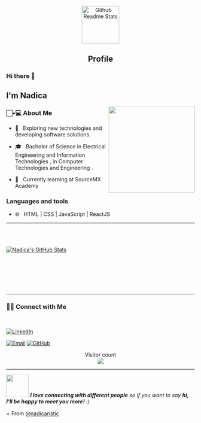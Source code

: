 
<p align="center">
 <img width="100px" src="https://res.cloudinary.com/anuraghazra/image/upload/v1594908242/logo_ccswme.svg" align="center" alt="Github Readme Stats" />
 <h2 align="center">Profile</h2>
</p>

### Hi there 👋<h2> I'm Nadica</h2>
<img align='right' src="https://media4.giphy.com/media/paTz7UZbPfTZFRYnnB/giphy.gif?cid=790b76119f98ad7b69f69f377c78022d1e42b17a5c58d69d&rid=giphy.gif&ct=s" width="230">


<h3>🏻•💻 About Me </h3>



- 🤔 &nbsp; Exploring new technologies and developing software solutions.

- 🎓 &nbsp; Bachelor of Science in Electrical Engineering and Information Technologies , in Computer Technologies and Engineering .

- 🌱 &nbsp; Currently learning at SourceMX Academy 



<h3>Languages and tools</h3>



- 🌐 &nbsp; HTML | CSS | JavaScript | ReactJS



<hr>

<br/><br/>

[![Nadica's GitHub Stats](https://github-readme-stats.vercel.app/api?username=nadicaristic&show_icons=true)](https://github.com/nadicaristic)

<br/>

<br/>

<br><br>



<hr>



<h3> 🤝🏻 Connect with Me </h3>

<br>



<p align="center">


<a href="https://www.linkedin.com/in/nadica-ristic/"><img alt="LinkedIn" src="https://img.shields.io/badge/LinkedIn-Nadica%20Ristic-blue?style=flat-square&logo=linkedin"></a>

<a href="mailto:nadicagavrovska@yahoo.com"><img alt="Email" src="https://img.shields.io/badge/Email-nadicagavrovska@yahoo.com-blue?style=flat-square&logo=gmail"></a>
 <a href="https://github.com/nadicaristic"><img alt="GitHub" src="https://img.shields.io/badge/GitHub-Nadica%20Ristic-blue?style=flat-square&logo=github"></a>

</p>

<p align="center"> 
  Visitor count<br>
  <img src="https://profile-counter.glitch.me/nadicaristic/count.svg" />
</p>




<hr>
<img src="https://media.giphy.com/media/LnQjpWaON8nhr21vNW/giphy.gif" width="60"> <em><b>I love connecting with different people</b> so if you want to say <b>hi, I'll be happy to meet you more!</b> :)</em>

⭐️ From [@nadicaristic](https://github.com/nadicaristic)



